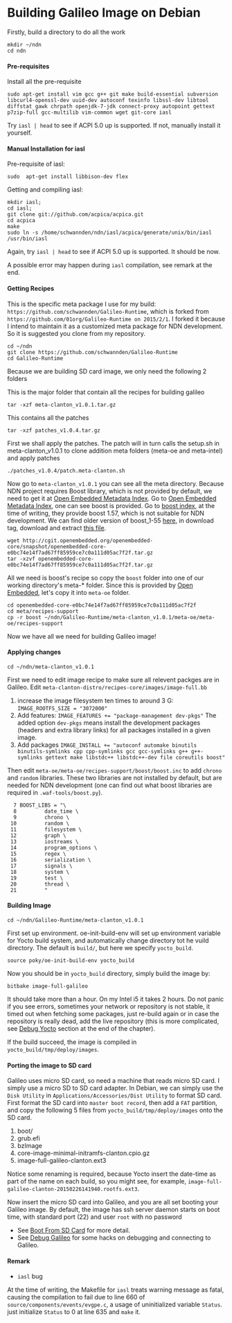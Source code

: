 # Building Galileo Image on Debian

Firstly, build a directory to do all the work
```
mkdir ~/ndn
cd ndn
```

#### Pre-requisites
Install all the pre-requisite
```
sudo apt-get install vim gcc g++ git make build-essential subversion libcurl4-openssl-dev uuid-dev autoconf texinfo libssl-dev libtool diffstat gawk chrpath openjdk-7-jdk connect-proxy autopoint gettext p7zip-full gcc-multilib vim-common wget git-core iasl
```
Try ` iasl | head ` to see if ACPI 5.0 up is supported. If not, manually install it yourself.
#### Manual Installation for iasl
Pre-requisite of iasl:
```
sudo  apt-get install libbison-dev flex
```
Getting and compiling iasl:
```
mkdir iasl;
cd iasl;
git clone git://github.com/acpica/acpica.git
cd acpica
make
sudo ln -s /home/schwannden/ndn/iasl/acpica/generate/unix/bin/iasl /usr/bin/iasl
```
Again, try ` iasl | head ` to see if ACPI 5.0 up is supported. It should be now.

A possible error may happen during `iasl` compilation, see remark at the end.

#### Getting Recipes
This is the specific meta package I use for my build: `https://github.com/schwannden/Galileo-Runtime`, which is forked from ` https://github.com/01org/Galileo-Runtime on 2015/2/1`. I forked it because I intend to maintain it as a customized meta package for NDN development. So it is suggested you clone from my repository.

```
cd ~/ndn
git clone https://github.com/schwannden/Galileo-Runtime
cd Galileo-Runtime
```

Because we are building SD card image, we only need the following 2 folders

This is the major folder that contain all the recipes for building galileo
```
tar -xzf meta-clanton_v1.0.1.tar.gz
```
This contains all the patches
```
tar -xzf patches_v1.0.4.tar.gz
```
First we shall apply the patches. The patch will in turn calls the setup.sh in meta-clanton_v1.0.1 to clone addition meta folders (meta-oe and meta-intel) and apply patches
```
./patches_v1.0.4/patch.meta-clanton.sh
```

Now go to `meta-clanton_v1.0.1` you can see all the meta directory. Because NDN project requires Boost library, which is not provided by default, we need to get it at [Open Embedded Metadata Index](http://layers.openembedded.org/layerindex/branch/master/layer/openembedded-core/). Go to [Open Embedded Metadata Index](http://layers.openembedded.org/layerindex/branch/master/layer/openembedded-core/), one can see boost is provided. Go to [boost index](http://layers.openembedded.org/layerindex/recipe/5268/), at the time of writing, they provide boost 1.57, which is not suitable for NDN development. We can find older version of boost_1-55 [here](http://cgit.openembedded.org/cgit.cgi/openembedded-core/commit/?id=e0bc74e14f7ad67ff85959ce7c0a111d05ac7f2f), in download tag, download and extract [this file](http://cgit.openembedded.org/openembedded-core/snapshot/openembedded-core-e0bc74e14f7ad67ff85959ce7c0a111d05ac7f2f.tar.gz).

```
wget http://cgit.openembedded.org/openembedded-core/snapshot/openembedded-core-e0bc74e14f7ad67ff85959ce7c0a111d05ac7f2f.tar.gz
tar -xzvf openembedded-core-e0bc74e14f7ad67ff85959ce7c0a111d05ac7f2f.tar.gz  
```
All we need is boost's recipe so copy the `boost` folder into one of our working directory's meta-* folder. Since this is provided by [Open Embedded](http://layers.openembedded.org/layerindex/branch/master/layer/openembedded-core/), let's copy it into `meta-oe` folder.
```
cd openembedded-core-e0bc74e14f7ad67ff85959ce7c0a111d05ac7f2f
cd meta/recipes-support
cp -r boost ~/ndn/Galileo-Runtime/meta-clanton_v1.0.1/meta-oe/meta-oe/recipes-support
```
Now we have all we need for building Galileo image!

#### Applying changes
```
cd ~/ndn/meta-clanton_v1.0.1
```
First we need to edit image recipe to make sure all relevent packges are in Galileo.  Edit `meta-clanton-distro/recipes-core/images/image-full.bb`
1. increase the image filesystem ten times to around 3 G:
    `IMAGE_ROOTFS_SIZE = "3072000"`
2. Add features:
    `IMAGE_FEATURES += "package-management dev-pkgs"`
    The added option `dev-pkgs` means install the development packages (headers and extra library links) for all packages installed in a given image.
3. Add packages
    ```IMAGE_INSTALL += "autoconf automake binutils binutils-symlinks cpp cpp-symlinks gcc gcc-symlinks g++ g++-symlinks gettext make libstdc++ libstdc++-dev file coreutils boost"```

Then edit `meta-oe/meta-oe/recipes-support/boost/boost.inc` to add `chrono` and `random` libraries. These two libraries are not installed by default, but are needed for NDN development (one can find out what boost libraries are required in `.waf-tools/boost.py`).

```
  7 BOOST_LIBS = "\
  8         date_time \
  9         chrono \
 10         random \
 11         filesystem \
 12         graph \
 13         iostreams \
 14         program_options \
 15         regex \
 16         serialization \
 17         signals \
 18         system \
 19         test \
 20         thread \
 21         "
```

#### Building Image
```
cd ~/ndn/Galileo-Runtime/meta-clanton_v1.0.1
```
First set up environment. oe-init-build-env will set up environment variable for Yocto build system, and automatically change directory tot he vuild directory. The default is `build/`, but here we specify `yocto_build`.

```
source poky/oe-init-build-env yocto_build
```

Now you should be in `yocto_build` directory, simply build the image by:
```
bitbake image-full-galileo
```
It should take more than a hour. On my Intel i5 it takes 2 hours. Do not panic if you see errors, sometimes your network or repository is not stable, it timed out when fetching some packages, just re-build again or in case the repository is really dead, add the live repository (this is more complicated, see [Debug Yocto](debug_yocto.md) section at the end of the chapter).

If the build succeed, the image is compiled in `yocto_build/tmp/deploy/images`.

#### Porting the image to SD card
Galileo uses micro SD card, so need a machine that reads micro SD card. I simply use a micro SD to SD card adapter. In Debian, we can simply use the `Disk Utility` in `Applications/Accessories/Dist Utility` to format SD card. First format the SD card into `master boot record`, then add a `FAT` partition, and copy the following 5 files from `yocto_build/tmp/deploy/images` onto the SD card.
1. boot/
2. grub.efi
3. bzImage
4. core-image-minimal-initramfs-clanton.cpio.gz
5. image-full-galileo-clanton.ext3

Notice some renaming is required, because Yocto insert the date-time as part of the name on each build, so you might see, for example, `image-full-galileo-clanton-20150226141940.rootfs.ext3`.

Now insert the micro SD card into Galileo, and you are all set booting your Galileo image. By default, the image has ssh server daemon starts on boot time, with standard port (22) and user `root` with no password 

* See [Boot From SD Card](boot_from_sd_card.md) for more detail.
* See [Debug Galileo](debug_galileo.md) for some hacks on debugging and connecting to Galileo.

#### Remark
* `iasl` bug

At the time of writing, the Makefile for `iasl` treats warning message as fatal, causing the compilation to fail due to line 660 of `source/components/events/evgpe.c`, a usage of uninitialized variable `Status`. just initialize `Status` to 0 at line 635 and `make` it.


